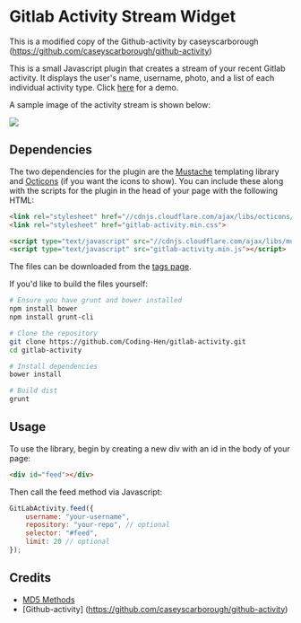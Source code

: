 # Gitlab Activity Stream Widget
This is a modified copy of the Github-activity by caseyscarborough (https://github.com/caseyscarborough/github-activity)

This is a small Javascript plugin that creates a stream of your recent Gitlab activity. It displays the user's name, username, photo, and a list of each individual activity type. Click [here](https://www.henry-slim.co.uk/gitlab-activity-demo) for a demo.

A sample image of the activity stream is shown below:

![](https://imgur.com/nIsK5ZS)

## Dependencies

The two dependencies for the plugin are the [Mustache](https://github.com/janl/mustache.js/) templating library and [Octicons](https://octicons.github.com/) (if you want the icons to show). You can include these along with the scripts for the plugin in the head of your page with the following HTML:

```html
<link rel="stylesheet" href="//cdnjs.cloudflare.com/ajax/libs/octicons/2.0.2/octicons.min.css">
<link rel="stylesheet" href="gitlab-activity.min.css">

<script type="text/javascript" src="//cdnjs.cloudflare.com/ajax/libs/mustache.js/0.7.2/mustache.min.js"></script>
<script type="text/javascript" src="gitlab-activity.min.js"></script>
```

The files can be downloaded from the [tags page](https://github.com/Coding-Hen/gitlab-activity/releases/tag).

If you'd like to build the files yourself:

```bash
# Ensure you have grunt and bower installed
npm install bower
npm install grunt-cli

# Clone the repository
git clone https://github.com/Coding-Hen/gitlab-activity.git
cd gitlab-activity

# Install dependencies
bower install

# Build dist
grunt
```

## Usage

To use the library, begin by creating a new div with an id in the body of your page:

```html
<div id="feed"></div>
```

Then call the feed method via Javascript:

```js
GitLabActivity.feed({
	username: "your-username",
	repository: "your-repo", // optional
	selector: "#feed",
	limit: 20 // optional
});
```

## Credits

* [MD5 Methods](http://www.myersdaily.org/joseph/javascript/md5-text.html)
* [Github-activity] (https://github.com/caseyscarborough/github-activity)
